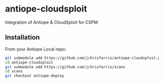 # antiope-cloudsploit
Integration of Antiope &amp; CloudSploit for CSPM


## Installation
From your Antiope Local repo:
```bash
git submodule add https://github.com/jchrisfarris/antiope-cloudsploit.git
cd antiope-cloudsploit
git submodule add https://github.com/jchrisfarris/scans
cd scans
git checkout antiope-deploy
```

